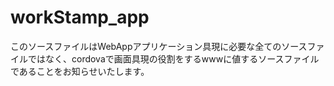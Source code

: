 # workStamp_app

このソースファイルはWebAppアプリケーション具現に必要な全てのソースファイルではなく、cordovaで画面具現の役割をするwwwに値するソースファイルであることをお知らせいたします。

